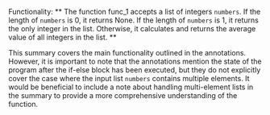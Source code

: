 Functionality: ** The function func_1 accepts a list of integers `numbers`. If the length of `numbers` is 0, it returns None. If the length of `numbers` is 1, it returns the only integer in the list. Otherwise, it calculates and returns the average value of all integers in the list. **

This summary covers the main functionality outlined in the annotations. However, it is important to note that the annotations mention the state of the program after the if-else block has been executed, but they do not explicitly cover the case where the input list `numbers` contains multiple elements. It would be beneficial to include a note about handling multi-element lists in the summary to provide a more comprehensive understanding of the function.